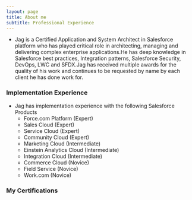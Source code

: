```yaml
---
layout: page
title: About me
subtitle: Professional Experience
---
```


* Jag is a Certified Application and System Architect in Salesforce platform who has played critical role in architecting, managing and delivering complex enterprise applications.He has deep knowledge in Salesforce best practices, Integration patterns, Salesforce Security, DevOps, LWC and SFDX.Jag has received multiple awards for the quality of his work and continues to be requested by name by each client he has done work for.

### Implementation Experience

* Jag has implementation experience with the following Salesforce Products
  * Force.com Platform (Expert)
  * Sales Cloud (Expert)
  * Service Cloud (Expert)
  * Community Cloud (Expert)
  * Marketing Cloud (Intermediate)
  * Einstein Analytics Cloud (Intermediate)
  * Integration Cloud (Intermediate)
  * Commerce Cloud (Novice)
  * Field Service (Novice)
  * Work.com (Novice)

### My Certifications


